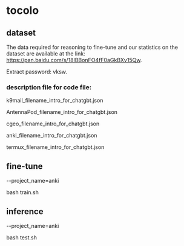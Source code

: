 # tocolo

## dataset

The data required for reasoning to fine-tune and our statistics on the dataset are available at the link: https://pan.baidu.com/s/18lBBonFO4fF0aGkBXv15Qw. 

Extract password: vksw.

### description file for code file:
k9mail_filename_intro_for_chatgbt.json

AntennaPod_filename_intro_for_chatgbt.json

cgeo_filename_intro_for_chatgbt.json

anki_filename_intro_for_chatgbt.json

termux_filename_intro_for_chatgbt.json

## fine-tune
--project_name=anki

bash train.sh

## inference
--project_name=anki

bash test.sh

